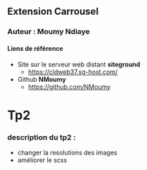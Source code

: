 ## Extension Carrousel
### Auteur : Moumy Ndiaye
#### Liens de référence
- Site sur le serveur web distant **siteground**
  - https://cidweb37.sg-host.com/
- Github **NMoumy**
  - https://github.com/NMoumy

# Tp2
### description du tp2 :
- changer la resolutions des images
- améliorer le scss 
